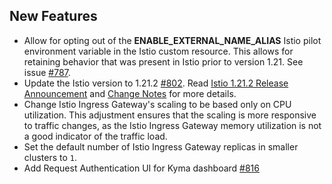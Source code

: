 ## New Features

- Allow for opting out of the **ENABLE_EXTERNAL_NAME_ALIAS** Istio pilot environment variable in the Istio custom resource. This allows for retaining behavior that was present in Istio prior to version 1.21. See issue [#787](https://github.com/kyma-project/istio/issues/787 ).
- Update the Istio version to 1.21.2 [#802](https://github.com/kyma-project/istio/pull/802). Read [Istio 1.21.2 Release Announcement](https://istio.io/latest/news/releases/1.21.x/announcing-1.21.2/) and [Change Notes](https://istio.io/latest/news/releases/1.21.x/announcing-1.21/change-notes/) for more details.
- Change Istio Ingress Gateway's scaling to be based only on CPU utilization. This adjustment ensures that the scaling is more responsive to traffic changes, as the Istio Ingress Gateway memory utilization is not a good indicator of the traffic load.
- Set the default number of Istio Ingress Gateway replicas in smaller clusters to `1`.
- Add Request Authentication UI for Kyma dashboard [#816](https://github.com/kyma-project/istio/pull/816)

